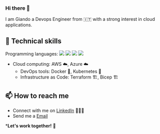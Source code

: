 ### Hi there 👋

I am Giando
a Devops Engineer from 🇮🇹 with a strong interest in cloud applications.

## 🧰 Technical skills

<p align="left"> Programming languages: 
   <img src="https://img.shields.io/badge/Python-3776AB?style=for-the-badge&logo=python&logoColor=white" />
   <img src="https://img.shields.io/badge/JavaScript-F7DF1E?style=for-the-badge&logo=javascript&logoColor=black" />
   <img src="https://img.shields.io/badge/Java-ED8B00?style=for-the-badge&logo=openjdk&logoColor=white" />
   <img src="https://img.shields.io/badge/Shell_Script-121011?style=for-the-badge&logo=gnu-bash&logoColor=white" />
</p>

 * Cloud computing: AWS ☁️, Azure ☁️
    * DevOps tools: Docker 🐳, Kubernetes 🐙
    * Infrastructure as Code: Terraform 🏗️, Bicep 🏗️

## 📫 How to reach me

- Connect with me on [LinkedIn](https://www.linkedin.com/in/giandosaba) 👨🏻‍💻
- Send me a [Email](mailto:giandosaba@outlook.it)

***Let's work together!** 🤝
